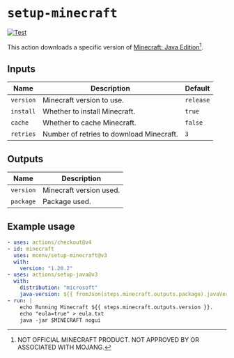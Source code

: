 # <samp>setup-minecraft</samp>

[![Test](https://github.com/mcenv/setup-minecraft/actions/workflows/test.yml/badge.svg)](https://github.com/mcenv/setup-minecraft/actions/workflows/test.yml)

This action downloads a specific version of [Minecraft: Java Edition](https://www.minecraft.net/about-minecraft)[^1].

## Inputs

| Name      | Description                              | Default   |
|-----------|------------------------------------------|-----------|
| `version` | Minecraft version to use.                | `release` |
| `install` | Whether to install Minecraft.            | `true`    |
| `cache`   | Whether to cache Minecraft.              | `false`   |
| `retries` | Number of retries to download Minecraft. | `3`       |

## Outputs

| Name      | Description                              |
|-----------|------------------------------------------|
| `version` | Minecraft version used.                  |
| `package` | Package used.                            |

## Example usage

```yml
- uses: actions/checkout@v4
- id: minecraft
  uses: mcenv/setup-minecraft@v3
  with:
    version: "1.20.2"
- uses: actions/setup-java@v3
  with:
    distribution: "microsoft"
    java-version: ${{ fromJson(steps.minecraft.outputs.package).javaVersion.majorVersion }}
- run: |
    echo Running Minecraft ${{ steps.minecraft.outputs.version }}.
    echo "eula=true" > eula.txt
    java -jar $MINECRAFT nogui
```

[^1]: NOT OFFICIAL MINECRAFT PRODUCT. NOT APPROVED BY OR ASSOCIATED WITH MOJANG.
